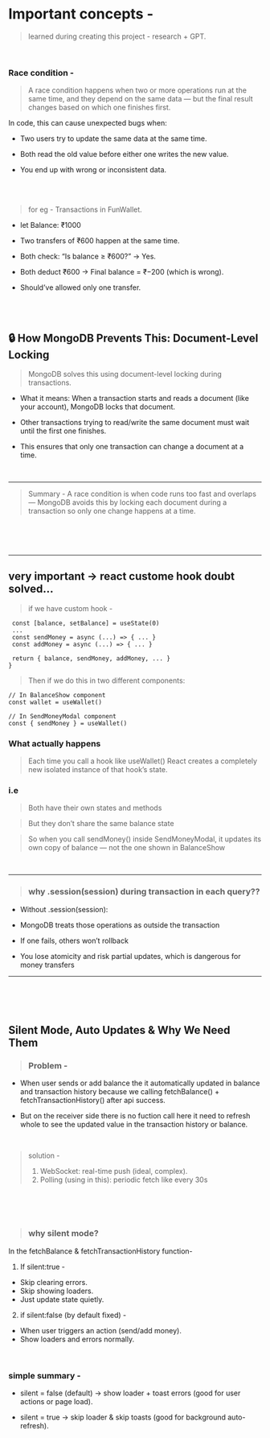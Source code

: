 # Important concepts - 
> learned during creating this project - research + GPT.

<br>

### Race condition -
> A race condition happens when two or more operations run at the same time, and they depend on the same data — but the final result changes based on which one finishes first.

In code, this can cause unexpected bugs when:

- Two users try to update the same data at the same time.

- Both read the old value before either one writes the new value.

- You end up with wrong or inconsistent data.

<br>
<br>


> for eg -  Transactions in FunWallet.

- let Balance: ₹1000

- Two transfers of ₹600 happen at the same time.

- Both check: “Is balance ≥ ₹600?” → Yes.

- Both deduct ₹600 → Final balance = ₹−200 (which is wrong).

- Should’ve allowed only one transfer.

<br>
<br>


## 🔒 How MongoDB Prevents This: Document-Level Locking
> MongoDB solves this using document-level locking during transactions.

- What it means:
When a transaction starts and reads a document (like your account), MongoDB locks that document.

- Other transactions trying to read/write the same document must wait until the first one finishes.

- This ensures that only one transaction can change a document at a time.

<br>

----

> Summary - A race condition is when code runs too fast and overlaps — MongoDB avoids this by locking each document during a transaction so only one change happens at a time.

<br>
<br>
<br>


----

## very important -> react custome hook doubt solved...

> if we have custom hook - 
 ```export function useWallet() {
  const [balance, setBalance] = useState(0)
  ...
  const sendMoney = async (...) => { ... }
  const addMoney = async (...) => { ... }

  return { balance, sendMoney, addMoney, ... }
}
```
> Then if we do this in two different components:

```
// In BalanceShow component
const wallet = useWallet()

// In SendMoneyModal component
const { sendMoney } = useWallet()

```

### What actually happens

> Each time you call a hook like useWallet() React creates a completely new isolated instance of that hook’s state.

### i.e 
> Both have their own states and methods

> But they don’t share the same balance state

> So when you call sendMoney() inside SendMoneyModal, it updates its own copy of balance — not the one shown in BalanceShow


<br>

----

>### why .session(session) during transaction in each query??

* Without .session(session):

* MongoDB treats those operations as outside the transaction

* If one fails, others won’t rollback

* You lose atomicity and risk partial updates, which is dangerous for money transfers


---

<br>
<br>
<br>


## Silent Mode, Auto Updates & Why We Need Them
> ### Problem - 
* When user sends or add balance the it automatically updated in balance and transaction history because we calling fetchBalance() + fetchTransactionHistory() after api success.

* But on the receiver side there is no fuction call here it need to refresh whole to see the updated value in the transaction history or balance.

<br>

> solution -
> <br>
> 1. WebSocket: real-time push (ideal, complex).
> 2. Polling (using in this): periodic fetch like every 30s

<br>
<br>
<br>


> ### why silent mode?

In the fetchBalance & fetchTransactionHistory function-

1. If silent:true - 
* Skip clearing errors.
* Skip showing loaders.
* Just update state quietly.

2. if silent:false (by default fixed) -
* When user triggers an action (send/add money).
* Show loaders and errors normally.

<br>

### simple summary - 
* silent = false (default) → show loader + toast errors (good for user actions or page load).

* silent = true → skip loader & skip toasts (good for background auto-refresh).

